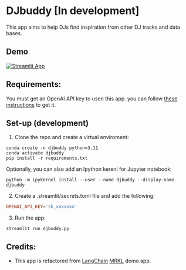 # DJbuddy [In development]

This app aims to help DJs find inspiration from other DJ tracks and data bases. 

## Demo
<!-- TODO -->
[![Streamlit App](https://static.streamlit.io/badges/streamlit_badge_black_white.svg)](URL_TO_YOUR_APP)

## Requirements:

You must get an OpenAI API key to usen this app. you can follow [these instructions](https://help.openai.com/en/articles/4936850-where-do-i-find-my-secret-api-key) to get it. 

## Set-up (development)

1. Clone the repo and create a virtual enviroment: 

```
conda create -n djbuddy python=3.11
conda activate djbuddy
pip install -r requirements.txt
```

Optionally, you can also add an Ipython kerenl for Jupyter notebook:
```
python -m ipykernel install --user --name djbuddy --display-name djbuddy
```

2. Create a .streamlit/secrets.toml file and add the following:

```secrets.toml
OPENAI_API_KEY='sk_xxxxxxx'
```

3. Run the app:

```
streamlit run djbuddy.py
```

## Credits:
- This app is refactored from [LangChain](https://www.langchain.com/) [MRKL](https://github.com/langchain-ai/streamlit-agent/blob/main/streamlit_agent/mrkl_demo.py) demo app. 
